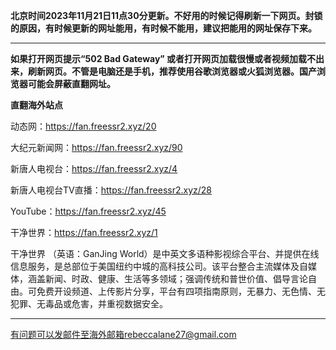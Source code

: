 **北京时间2023年11月21日11点30分更新。不好用的时候记得刷新一下网页。封锁的原因，有时候更新的网址能用，有时候不能用，建议把能用的网址保存下来。**

***

**如果打开网页提示“502 Bad Gateway” 或者打开网页加载很慢或者视频加载不出来，刷新网页。不管是电脑还是手机，推荐使用谷歌浏览器或火狐浏览器。国产浏览器可能会屏蔽直翻网址。**

**直翻海外站点**

动态网：https://fan.freessr2.xyz/20

大纪元新闻网：https://fan.freessr2.xyz/90 

新唐人电视台：https://fan.freessr2.xyz/4 

新唐人电视台TV直播：https://fan.freessr2.xyz/28 

YouTube：https://fan.freessr2.xyz/45 

干净世界：https://fan.freessr2.xyz/1 

干净世界 （英语：GanJing World）是中英文多语种影视综合平台、并提供在线信息服务，是总部位于美国纽约中城的高科技公司。该平台整合主流媒体及自媒体，涵盖新闻、时政、健康、生活等多领域；强调传统和普世价值、倡导言论自由。可免费开设频道、上传影片分享，平台有四项指南原则，无暴力、无色情、无犯罪、无毒品或危害，并重视数据安全。


***


有问题可以发邮件至海外邮箱rebeccalane27@gmail.com

